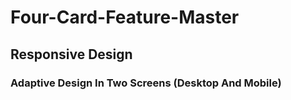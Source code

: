 # Four-Card-Feature-Master
## Responsive Design
### Adaptive Design In Two Screens (Desktop And Mobile)

